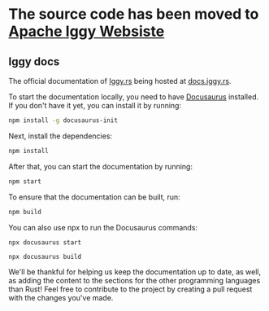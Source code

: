 # The source code has been moved to [Apache Iggy Websiste](https://github.com/apache/iggy-website/)

## Iggy docs

The official documentation of [Iggy.rs](https://iggy.rs) being hosted at [docs.iggy.rs](https://docs.iggy.rs).

To start the documentation locally, you need to have [Docusaurus](https://docusaurus.io) installed. If you don't have it yet, you can install it by running:

```bash
npm install -g docusaurus-init
```

Next, install the dependencies:

```bash
npm install
```

After that, you can start the documentation by running:

```bash
npm start
```

To ensure that the documentation can be built, run:

```bash
npm build
```

You can also use npx to run the Docusaurus commands:

```bash
npx docusaurus start
```

```
npx docusaurus build
```

We'll be thankful for helping us keep the documentation up to date, as well, as adding the content to the sections for the other programming languages than Rust! Feel free to contribute to the project by creating a pull request with the changes you've made.
